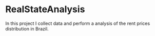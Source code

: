 # RealStateAnalysis
In this project I collect data and perform a analysis of the rent prices distribution in Brazil.
